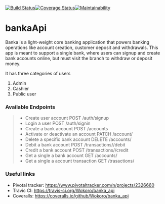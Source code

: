 [![Build Status](https://travis-ci.org/Wokoro/banka_api.svg?branch=develop)](https://travis-ci.org/Wokoro/banka_api)[![Coverage Status](https://coveralls.io/repos/github/Wokoro/banka_api/badge.svg?branch=develop)](https://coveralls.io/github/Wokoro/banka_api?branch=develop)[![Maintainability](https://api.codeclimate.com/v1/badges/0cc809917dadcc83b420/maintainability)](https://codeclimate.com/github/Wokoro/banka_api/maintainability)
# bankaApi
Banka is a light-weight core banking application that powers banking operations like account
creation, customer deposit and withdrawals. This app is meant to support a single bank, where
users can signup and create bank accounts online, but must visit the branch to withdraw or
deposit money.

It has three categories of users
1. Admin
2. Cashier
3. Public user


### Available Endpoints

>- Create user account POST /auth/signup
>- Login a user POST /auth/signin
>- Create a bank account POST /accounts
>- Activate or deactivate an account PATCH /account/<account-number>
>- Delete a specific bank account DELETE /accounts/<account-number>
>- Debit a bank account POST /transactions/<account-number>/debit
>- Credit a bank account POST /transactions/<account-number>/credit
>- Get a single a bank account GET /accounts/<account-number>
>- Get a single a account transaction GET /trasactions/<transaction-number>


### Useful links

* Pivotal tracker: https://www.pivotaltracker.com/n/projects/2326660
* Travic CI: https://travis-ci.org/Wokoro/banka_api
* Coveralls: https://coveralls.io/github/Wokoro/banka_api
